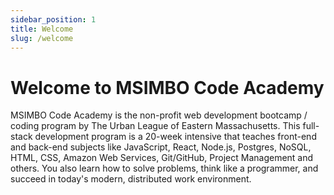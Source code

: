 ```yaml
---
sidebar_position: 1
title: Welcome
slug: /welcome
---
```


# Welcome to MSIMBO Code Academy 

MSIMBO Code Academy is the non-profit web development bootcamp / coding program by The Urban League of Eastern
Massachusetts.
This full-stack development program is a 20-week intensive that teaches front-end and back-end subjects
like JavaScript, React, Node.js, Postgres, NoSQL, HTML, CSS, Amazon Web Services, Git/GitHub, Project Management and
others.
You also learn how to solve problems, think like a programmer, and succeed in today's modern,
distributed work environment.
